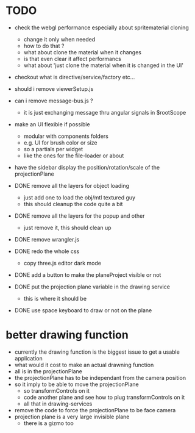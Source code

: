 # TODO
- check the webgl performance especially about spritematerial cloning
  - change it only when needed
  - how to do that ?
  - what about clone the material when it changes
  - is that even clear it affect performancs
  - what about 'just clone the material when it is changed in the UI'

- checkout what is directive/service/factory etc...
- should i remove viewerSetup.js

- can i remove message-bus.js ?
    - it is just exchanging message thru angular signals in $rootScope

- make an UI flexible if possible
  - modular with components folders
  - e.g. UI for brush color or size
  - so a partials per widget
  - like the ones for the file-loader or about
- have the sidebar display the position/rotation/scale of the projectionPlane

- DONE remove all the layers for object loading
  - just add one to load the obj/mtl textured guy
  - this should cleanup the code quite a bit
- DONE remove all the layers for the popup and other 
  - just remove it, this should clean up
- DONE remove wrangler.js
- DONE redo the whole css
  - copy three.js editor dark mode
- DONE add a button to make the planeProject visible or not
- DONE put the projection plane variable in the drawing service
  - this is where it should be
- DONE use space keyboard to draw or not on the plane

# better drawing function
- currently the drawing function is the biggest issue to get a usable application
- what would it cost to make an actual drawning function
- all is in the projectionPlane
- the projectionPlane has to be independant from the camera position
- so it imply to be able to move the projectionPlane
  - so transformControls on it
  - code another plane and see how to plug transformControls on it
  - all that in drawing-services
- remove the code to force the projectionPlane to be face camera
- projection plane is a very large invisible plane
  - there is a gizmo too
  

